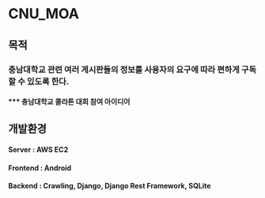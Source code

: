 # CNU_MOA
## 목적
### 충남대학교 관련 여러 게시판들의 정보를 사용자의 요구에 따라 편하게 구독할 수 있도록 한다.
#### *** 충남대학교 콜라톤 대회 참여 아이디어
  
  
## 개발환경
#### Server : AWS EC2
#### Frontend : Android
#### Backend : Crawling, Django, Django Rest Framework, SQLite
